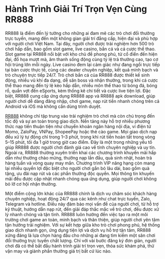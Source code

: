 # Hành Trình Giải Trí Trọn Vẹn Cùng RR888

RR888 là điểm đến lý tưởng cho những ai đam mê các trò chơi đổi thưởng trực tuyến, mang đến một không gian giải trí đẳng cấp, hiện đại và phù hợp với người chơi Việt Nam. Tại đây, người chơi được trải nghiệm hơn 500 trò chơi hấp dẫn, bao gồm slot game, live casino, bắn cá và cá cược thể thao. Slot game tại RR888 nổi bật với kho chủ đề phong phú, từ cổ điển đến hiện đại, đồ họa mượt mà, âm thanh sống động cùng tỷ lệ trả thưởng cao, tạo cơ hội trúng lớn mỗi ngày. Live casino đem lại cảm giác như đang ngồi trực tiếp tại bàn cược thực tế, cùng các dealer chuyên nghiệp, kết quả minh bạch và trò chuyện trực tiếp 24/7. Trò chơi bắn cá của RR888 được thiết kế sinh động, nhiều vũ khí đa dạng, dễ săn boss và nhận thưởng, trong khi cá cược thể thao mang đến tỷ lệ kèo hấp dẫn, nhiều môn thể thao từ bóng đá, bóng rổ, quần vợt đến eSports, kèm thống kê chi tiết và cược live tiện lợi. Đặc biệt, RR888 cung cấp ứng dụng RR888 app và RR888 apk download, giúp người chơi dễ dàng đăng nhập, chơi game, nạp rút tiền nhanh chóng trên cả Android và iOS mà không cần dùng trình duyệt.

<a href="https://www-rr888.com">RR888</a> không chỉ tập trung vào trải nghiệm trò chơi mà còn chú trọng đến tốc độ và sự an toàn trong giao dịch. Nền tảng này hỗ trợ nhiều phương thức nạp tiền thuận tiện như chuyển khoản ngân hàng nội địa, ví điện tử Momo, ZaloPay, VNPay, ShopeePay hoặc thẻ cào game. Mọi giao dịch nạp đều xử lý tự động chỉ trong 1–3 phút, trong khi rút tiền hoàn tất trong vòng 5–15 phút, tối đa 1 giờ trong giờ cao điểm. Đây là một trong những yếu tố giúp RR888 được người chơi đánh giá cao về tính chuyên nghiệp và uy tín. Ngoài ra, RR888 thường xuyên triển khai các chương trình khuyến mãi hấp dẫn như thưởng chào mừng, thưởng nạp lần đầu, quà sinh nhật, hoàn trả hàng tuần và vòng quay may mắn. Chương trình VIP nâng hạng còn mang lại nhiều quyền lợi đặc biệt cho người chơi gắn bó lâu dài, bao gồm quà tặng, ưu đãi nạp rút và các phần thưởng độc quyền. Mọi thông tin khuyến mãi đều được cập nhật nhanh chóng qua ứng dụng, giúp người chơi không bỏ lỡ cơ hội nhận thưởng.

Một điểm cộng lớn khác của RR888 chính là dịch vụ chăm sóc khách hàng chuyên nghiệp, hoạt động 24/7 qua các kênh như chat trực tuyến, Zalo, Telegram và hotline. Điều này đảm bảo mọi vấn đề của người chơi, từ hỗ trợ kỹ thuật, hướng dẫn nạp rút, đến giải đáp thắc mắc về trò chơi, đều được xử lý nhanh chóng và tận tình. RR888 luôn hướng đến việc tạo ra một môi trường chơi game an toàn, minh bạch và thân thiện, giúp người chơi yên tâm tận hưởng trải nghiệm. Với sự kết hợp giữa kho trò chơi phong phú, hệ thống giao dịch nhanh gọn, ứng dụng tiện lợi và dịch vụ hỗ trợ tận tâm, RR888 xứng đáng là lựa chọn hàng đầu cho những ai đang tìm kiếm một sân chơi đổi thưởng trực tuyến chất lượng. Chỉ với vài bước đăng ký đơn giản, người chơi đã có thể bắt đầu hành trình giải trí trọn vẹn, thỏa sức khám phá, thử vận may và giành phần thưởng giá trị bất cứ lúc nào.
